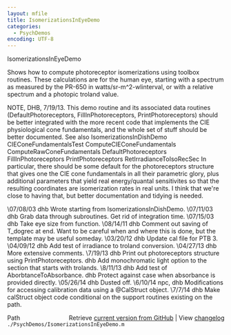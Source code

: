 ```yaml
---
layout: mfile
title: IsomerizationsInEyeDemo
categories:
  - PsychDemos
encoding: UTF-8
---
```


IsomerizationsInEyeDemo

Shows how to compute photoreceptor isomerizations using toolbox
routines.  These calculations are for the human eye,
starting with a spectrum as measured by the PR-650
in watts/sr-m^2-wlinterval, or with a relative spectrum
and a photopic troland value.

NOTE, DHB, 7/19/13. This demo routine and its associated data routines
(DefaultPhotoreceptors, FillInPhotoreceptors, PrintPhotoreceptors)
should be better integrated with the more recent code that
implements the CIE physiological cone fundamentals, and the
whole set of stuff should be better documented.  See also
   IsomerizationsInDishDemo
   CIEConeFundamentalsTest
   ComputeCIEConeFundamentals
   ComputeRawConeFundamentals
   DefaultPhotoreceptors
   FillInPhotoreceptors
   PrintPhotoreceptors
   RetIrradianceToIsoRecSec
In particular, there should be some default for the
photoreceptors structure that gives one the CIE cone
fundamentals in all their parametric glory, plus additional
parameters that yield real energy/quantal sensitivites so
that the resulting coordinates are isomerization rates in
real units.  I think that we're close to having that, but
better documentation and tidying is needed.

\07/08/03 dhb  Wrote starting from IsomerizationsInDishDemo.
\07/11/03 dhb  Grab data through subroutines.  Get rid of integration time.
\07/15/03 dhb  Take eye size from function.
\08/14/11 dhb  Comment out saving of T\_dogrec at end.  Want to be careful when and where
              this is done, but the template may be useful someday.
\03/20/12 dhb  Update cal file for PTB 3.
\04/09/12 dhb  Add test of irradiance to troland conversion.
\04/27/13 dhb  More extensive comments.
\7/19/13  dhb  Print out photoreceptors structure using PrintPhotoreceptors.
         dhb  Add monochromatic light option to the section that starts with trolands.
\8/11/13  dhb  Add test of AborbtanceToAbsorbance.
         dhb  Protect against case when absorbance is provided directly.
\05/26/14 dhb  Dusted off.
\6/10/14  npc, dhb  Modifications for accessing calibration data using a @CalStruct object.
\7/7/14   dhb  Make calStruct object code conditional on the support routines existing on the path.


<div class="code_header" style="text-align:right;">
  <span style="float:left;">Path&nbsp;&nbsp;</span> <span class="counter">Retrieve <a href=
  "https://raw.github.com/Psychtoolbox-3/Psychtoolbox-3/beta/./PsychDemos/IsomerizationsInEyeDemo.m">current version from GitHub</a> | View <a href=
  "https://github.com/Psychtoolbox-3/Psychtoolbox-3/commits/beta/./PsychDemos/IsomerizationsInEyeDemo.m">changelog</a></span>
</div>
<div class="code">
  <code>./PsychDemos/IsomerizationsInEyeDemo.m</code>
</div>
